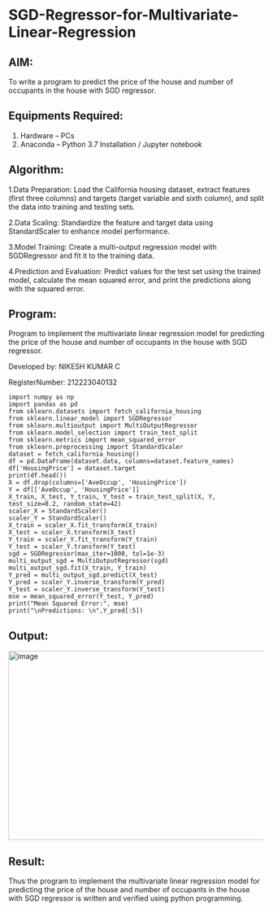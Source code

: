 # SGD-Regressor-for-Multivariate-Linear-Regression

## AIM:
To write a program to predict the price of the house and number of occupants in the house with SGD regressor.

## Equipments Required:
1. Hardware – PCs
2. Anaconda – Python 3.7 Installation / Jupyter notebook

## Algorithm:
1.Data Preparation: Load the California housing dataset, extract features (first three columns) and targets (target variable and sixth column), and split the data into training and testing sets.

2.Data Scaling: Standardize the feature and target data using StandardScaler to enhance model performance.

3.Model Training: Create a multi-output regression model with SGDRegressor and fit it to the training data.

4.Prediction and Evaluation: Predict values for the test set using the trained model, calculate the mean squared error, and print the predictions along with the squared error.
## Program:
Program to implement the multivariate linear regression model for predicting the price of the house and number of occupants in the house with SGD regressor.

Developed by: NIKESH KUMAR C
 
RegisterNumber: 212223040132
```
import numpy as np
import pandas as pd
from sklearn.datasets import fetch_california_housing
from sklearn.linear_model import SGDRegressor
from sklearn.multioutput import MultiOutputRegressor 
from sklearn.model_selection import train_test_split 
from sklearn.metrics import mean_squared_error
from sklearn.preprocessing import StandardScaler
dataset = fetch_california_housing()
df = pd.DataFrame(dataset.data, columns=dataset.feature_names)
df['HousingPrice'] = dataset.target
print(df.head())
X = df.drop(columns=['AveOccup', 'HousingPrice'])
Y = df[['AveOccup', 'HousingPrice']]
X_train, X_test, Y_train, Y_test = train_test_split(X, Y, test_size=0.2, random_state=42)
scaler_X = StandardScaler()
scaler_Y = StandardScaler()
X_train = scaler_X.fit_transform(X_train)
X_test = scaler_X.transform(X_test)
Y_train = scaler_Y.fit_transform(Y_train)
Y_test = scaler_Y.transform(Y_test)
sgd = SGDRegressor(max_iter=1000, tol=1e-3)
multi_output_sgd = MultiOutputRegressor(sgd)
multi_output_sgd.fit(X_train, Y_train)
Y_pred = multi_output_sgd.predict(X_test)
Y_pred = scaler_Y.inverse_transform(Y_pred)
Y_test = scaler_Y.inverse_transform(Y_test)
mse = mean_squared_error(Y_test, Y_pred)
print("Mean Squared Error:", mse)
print("\nPredictions: \n",Y_pred[:5])
```

## Output:
<img width="697" height="372" alt="image" src="https://github.com/user-attachments/assets/ad1a06c7-2900-40b2-8e81-9dc4af264a97" />



## Result:
Thus the program to implement the multivariate linear regression model for predicting the price of the house and number of occupants in the house with SGD regressor is written and verified using python programming.
